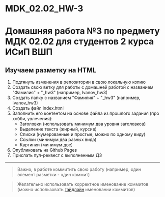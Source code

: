 # MDK_02.02_HW-3

# Домашняя работа №3 по предмету МДК 02.02 для студентов 2 курса ИСиП ВШП

## Изучаем разметку на HTML

1. Подтянуть изменения в репозитории в свою локальную копию
1. Создать свою ветку для работы с домашней работой с названием "Фамилия" + "_hw3" (например, Ivanov_hw3)
1. Создать папку с названием "Фамилия" + "_hw3" (например, Ivanov_hw3)
1. Создать файл index.html
1. Заполнить его контентом на основе файла из прошлого задания (про хобби, увлечения):
    * Заголовки (использовать минимум два уровня заголовков)
    * Выделение текста (жирный, курсив)
    * Списки (нумерованные и простые, можно по одному виду)
    * Ссылки (минимум два разных вида)
    * Картинки (минимум две)
1. Опубликовать на Github Pages 
1. Прислать пул-реквест с выполненным ДЗ

***

> Важно, в работе коммитить свою работу (например, один элемент разметки - один коммит)

> Желательно использовать корректное именование коммитов (можно использовать [гайдлайн](https://www.conventionalcommits.org/en/v1.0.0/) именовании коммитов)
